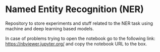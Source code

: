 # Named Entity Recognition (NER)

Repository to store experiments and stuff related to the NER task using machine and deep learning based models.

In case of problems trying to open the notebook go to the following link: https://nbviewer.jupyter.org/ and copy the notebook URL to the box.
